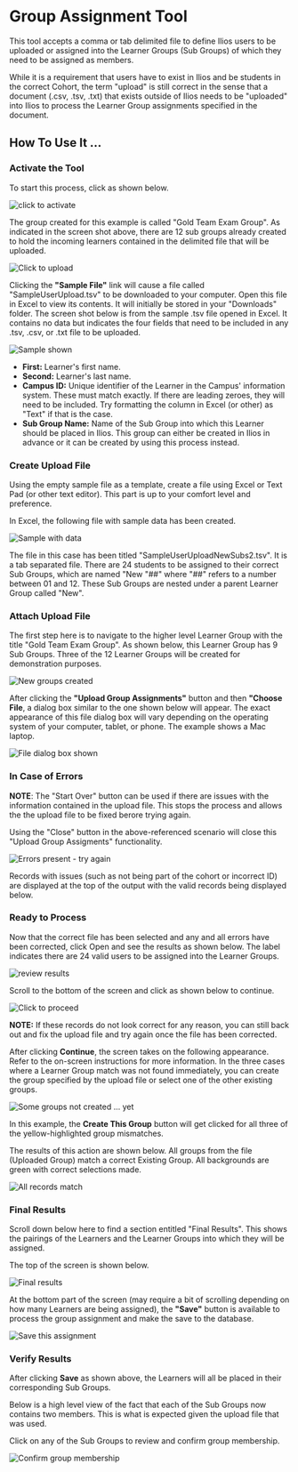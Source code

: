 # Group Assignment Tool

This tool accepts a comma or tab delimited file to define Ilios users to be uploaded or assigned into the Learner Groups \(Sub Groups\) of which they need to be assigned as members.

While it is a requirement that users have to exist in Ilios and be students in the correct Cohort, the term "upload" is still correct in the sense that a document (.csv, .tsv, .txt) that exists outside of Ilios needs to be "uploaded" into Ilios to process the Learner Group assignments specified in the document.

## How To Use It ...

### Activate the Tool

To start this process, click as shown below.

![click to activate](../images/learner_group_assignment_tool/click_to_activate_lg_cal.png)

The group created for this example is called "Gold Team Exam Group". As indicated in the screen shot above, there are 12 sub groups already created to hold the incoming learners contained in the delimited file that will be uploaded.

![Click to upload](../images/learner_group_assignment_tool/click_to_upload_learners.png)

Clicking the **"Sample File"** link will cause a file called "SampleUserUpload.tsv" to be downloaded to your computer. Open this file in Excel to view its contents. It will initially be stored in your "Downloads" folder. The screen shot below is from the sample .tsv file opened in Excel. It contains no data but indicates the four fields that need to be included in any .tsv, .csv, or .txt file to be uploaded.

![Sample shown](../images/learner_group_assignment_tool/sample_shown.png)

* **First:** Learner's first name.
* **Second:** Learner's last name.
* **Campus ID:** Unique identifier of the Learner in the Campus' information system. These must match exactly. If there are leading zeroes, they will need to be included. Try formatting the column in Excel \(or other\) as "Text" if that is the case.
* **Sub Group Name:** Name of the Sub Group into which this Learner should be placed in Ilios. This group can either be created in Ilios in advance or it can be created by using this process instead.

### Create Upload File

Using the empty sample file as a template, create a file using Excel or Text Pad \(or other text editor\). This part is up to your comfort level and preference.

In Excel, the following file with sample data has been created.

![Sample with data](../images/learner_group_assignment_tool/sample_with_data.png)

The file in this case has been titled "SampleUserUploadNewSubs2.tsv". It is a tab separated file. There are 24 students to be assigned to their correct Sub Groups, which are named "New "##" where "##" refers to a number between 01 and 12. These Sub Groups are nested under a parent Learner Group called "New".

### Attach Upload File

The first step here is to navigate to the higher level Learner Group with the title "Gold Team Exam Group". As shown below, this Learner Group has 9 Sub Groups. Three of the 12 Learner Groups will be created for demonstration purposes.

![New groups created](../images/learner_group_assignment_tool/new_groups_created.png)

After clicking the **"Upload Group Assignments"** button and then **"Choose File**, a dialog box similar to the one shown below will appear. The exact appearance of this file dialog box will vary depending on the operating system of your computer, tablet, or phone. The example shows a Mac laptop.

![File dialog box shown](../images/learner_group_assignment_tool/file_dialog_box.png)

### In Case of Errors

**NOTE**: The "Start Over" button can be used if there are issues with the information contained in the upload file. This stops the process and allows the the upload file to be fixed berore trying again. 

Using the "Close" button in the above-referenced scenario will close this "Upload Group Assigments" functionality. 

![Errors present - try again](../images/learner_group_assignment_tool/start_over.png)

Records with issues (such as not being part of the cohort or incorrect ID) are displayed at the top of the output with the valid records being displayed below. 

### Ready to Process

Now that the correct file has been selected and any and all errors have been corrected, click Open and see the results as shown below. The label indicates there are 24 valid users to be assigned into the Learner Groups.

![review results](../images/learner_group_assignment_tool/review_results.png)

Scroll to the bottom of the screen and click as shown below to continue.

![Click to proceed](../images/learner_group_assignment_tool/click_to_proceed.png)

**NOTE:** If these records do not look correct for any reason, you can still back out and fix the upload file and try again once the file has been corrected.

After clicking **Continue**, the screen takes on the following appearance. Refer to the on-screen instructions for more information. In the three cases where a Learner Group match was not found immediately, you can create the group specified by the upload file or select one of the other existing groups.

![Some groups not created ... yet](../images/learner_group_assignment_tool/missing_groups.png)

In this example, the **Create This Group** button will get clicked for all three of the yellow-highlighted group mismatches.

The results of this action are shown below. All groups from the file (Uploaded Group) match a correct Existing Group. All backgrounds are green with correct selections made.

![All records match](../images/learner_group_assignment_tool/all_records_match.png)

### Final Results

Scroll down below here to find a section entitled "Final Results". This shows the pairings of the Learners and the Learner Groups into which they will be assigned.

The top of the screen is shown below.

![Final results](../images/learner_group_assignment_tool/final_results.png)

At the bottom part of the screen (may require a bit of scrolling depending on how many Learners are being assigned), the **"Save"** button is available to process the group assignment and make the save to the database.

![Save this assignment](../images/learner_group_assignment_tool/save_assignment.png)

### Verify Results

After clicking **Save** as shown above, the Learners will all be placed in their corresponding Sub Groups.

Below is a high level view of the fact that each of the Sub Groups now contains two members. This is what is expected given the upload file that was used.

Click on any of the Sub Groups to review and confirm group membership.

![Confirm group membership](../images/learner_group_assignment_tool/confrim_group_membership.png)

